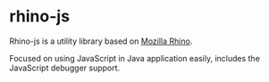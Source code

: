 # rhino-js
Rhino-js is a utility library based on [Mozilla Rhino](https://github.com/mozilla/rhino).

Focused on using JavaScript in Java application easily, includes the JavaScript debugger support.
